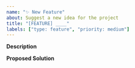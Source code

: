 ```yaml
---
name: "✨ New Feature"
about: Suggest a new idea for the project
title: "[FEATURE] ____"
labels: ["type: feature", "priority: medium"]
---
```


**Description**


**Proposed Solution**
